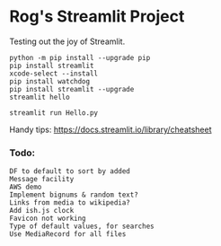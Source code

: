 # Rog's Streamlit Project
Testing out the joy of Streamlit.
```
python -m pip install --upgrade pip
pip install streamlit
xcode-select --install
pip install watchdog
pip install streamlit --upgrade
streamlit hello

streamlit run Hello.py
```
Handy tips:
https://docs.streamlit.io/library/cheatsheet

### Todo: 
```
DF to default to sort by added
Message facility
AWS demo
Implement bignums & random text?
Links from media to wikipedia?
Add ish.js clock
Favicon not working
Type of default values, for searches
Use MediaRecord for all files
```


